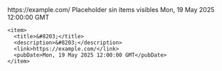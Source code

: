 <?xml version="1.0" encoding="UTF-8"?>
<rss version="2.0">
  <channel>
    <title>Feed vacío</title>
    <link>https://example.com/</link>
    <description>Placeholder sin ítems visibles</description>
    <lastBuildDate>Mon, 19 May 2025 12:00:00 GMT</lastBuildDate>

    <item>
      <title>&#8203;</title>
      <description>&#8203;</description>
      <link>https://example.com/</link>
      <pubDate>Mon, 19 May 2025 12:00:00 GMT</pubDate>
    </item>

  </channel>
</rss>
